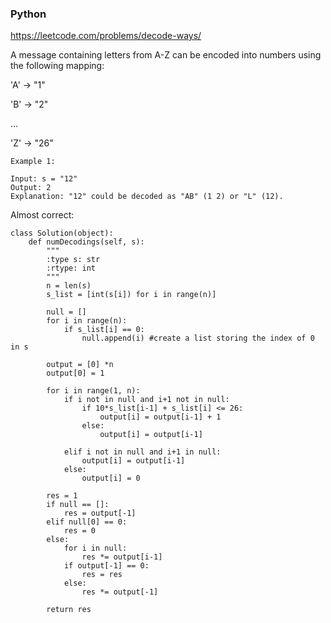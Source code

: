 ### Python 
 
https://leetcode.com/problems/decode-ways/

A message containing letters from A-Z can be encoded into numbers using the following mapping:

'A' -> "1"

'B' -> "2"

...

'Z' -> "26"

```
Example 1:

Input: s = "12"
Output: 2
Explanation: "12" could be decoded as "AB" (1 2) or "L" (12).
```

Almost correct:
```
class Solution(object):
    def numDecodings(self, s):
        """
        :type s: str
        :rtype: int
        """
        n = len(s) 
        s_list = [int(s[i]) for i in range(n)]

        null = []
        for i in range(n):
            if s_list[i] == 0:
                null.append(i) #create a list storing the index of 0 in s 
        
        output = [0] *n
        output[0] = 1
            
        for i in range(1, n):
            if i not in null and i+1 not in null:
                if 10*s_list[i-1] + s_list[i] <= 26:
                    output[i] = output[i-1] + 1
                else:
                    output[i] = output[i-1]
                    
            elif i not in null and i+1 in null:
                output[i] = output[i-1] 
            else:
                output[i] = 0
                
        res = 1
        if null == []:
            res = output[-1]
        elif null[0] == 0:
            res = 0
        else:
            for i in null:
                res *= output[i-1]
            if output[-1] == 0:
                res = res
            else:
                res *= output[-1]
            
        return res
```
